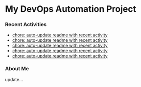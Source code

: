 # My DevOps Automation Project

### Recent Activities
<!-- activity:START -->
- [chore: auto-update readme with recent activity](https://github.com/kaigiii/mybowling-app/commit/49b88543ba55fb430a3513f0caa56b58c56b64fa)
- [chore: auto-update readme with recent activity](https://github.com/kaigiii/mybowling-app/commit/b69c3d8d8273efbb6e33467b3601edaf2eeeb7cb)
- [chore: auto-update readme with recent activity](https://github.com/kaigiii/mybowling-app/commit/2fd9768fcf5850fe3d73a3f06fc718f6b5bf226d)
- [chore: auto-update readme with recent activity](https://github.com/kaigiii/mybowling-app/commit/488839c90fedd15162abf0a0f0783430ebc3a7cc)
- [chore: auto-update readme with recent activity](https://github.com/kaigiii/mybowling-app/commit/e7a3171766a1384a50eb20456cbfb5c91d051eec)
<!-- activity:END -->

### About Me
<!-- MYLINKS:START -->
<!-- MYLINKS:END -->

update...
